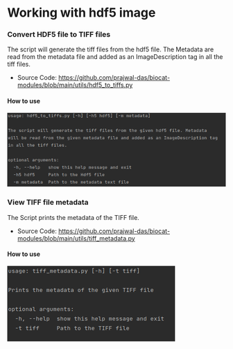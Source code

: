 # Working with hdf5 image

### Convert HDF5 file to TIFF files
The script will generate the tiff files from the hdf5 file. The Metadata are read from the metadata file and added as an ImageDescription tag in all the tiff files.

- Source Code: https://github.com/prajwal-das/biocat-modules/blob/main/utils/hdf5_to_tiffs.py

#### How to use
![-](../images/hdf5_to_tiff.png)


### View TIFF file metadata

The Script prints the metadata of the TIFF file.

- Source Code: https://github.com/prajwal-das/biocat-modules/blob/main/utils/tiff_metadata.py

#### How to use 
![-](../images/view_tiff.png)


